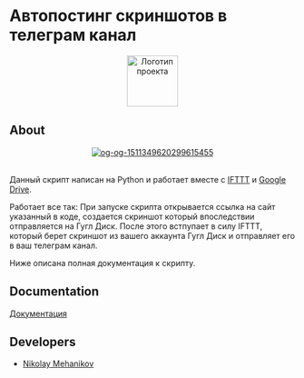 # Автопостинг скриншотов в телеграм канал

<p align="center">
      <img src="https://i.ibb.co/h1ppZ73/Vector.png" alt="Логотип проекта" width="90">
</p>

## About

<p align="center">
      <a href="https://ibb.co/yn2wsPg"><img src="https://i.ibb.co/bgtSdmN/og-og-1511349620299615455.jpg" alt="og-og-1511349620299615455" border="0"></a><br /><a target='_blank' href='https://ru.imgbb.com/'></a
</p>

<br>

Данный скрипт написан на Python и работает вместе с [IFTTT](https://ifttt.com/explore) и [Google Drive](https://drive.google.com).

Работает все так: 
При запуске скрипта открывается ссылка на сайт указанный в коде, создается скриншот который впоследствии отправляется на Гугл Диск.
После этого встпупает в силу IFTTT, который берет скриншот из вашего аккаунта Гугл Диск и отправляет его в ваш телеграм канал.

Ниже описана полная документация к скрипту.

## Documentation

[Документация](https://docs.google.com/document/d/14b8Br6Ejk7asJWAB2vmH25pLHYdETopmfv0TKgwXiLU/edit)

## Developers

- [Nikolay Mehanikov](https://github.com/NikolayMehanikov)

